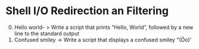 # Shell I/O Redirection an Filtering
0. Hello world- > Write a script that prints “Hello, World”, followed by a new line to the standard output
1. Confused smiley -> Write a script that displays a confused smiley "(Ôo)'
